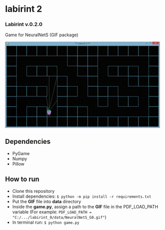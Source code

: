 # labirint 2
### Labirint v.0.2.0

Game for NeuralNetS (GIF package)

![example](/img/20220126_1.gif)

## Dependencies
- PyGame
- Numpy
- Pillow

## How to run
   - Clone this repository
   - Install dependencies: `$ python -m pip install -r requirements.txt`
   - Put the **GIF** file into **data** directory
   - Inside the **game.py**, assign a path to the **GIF** file in the PDF_LOAD_PATH variable
     (For example: `PDF_LOAD_PATH = "C:/.../labirint_0/data/NeuralNetS_G0.gif"`)
   - In terminal run: `$ python game.py`
